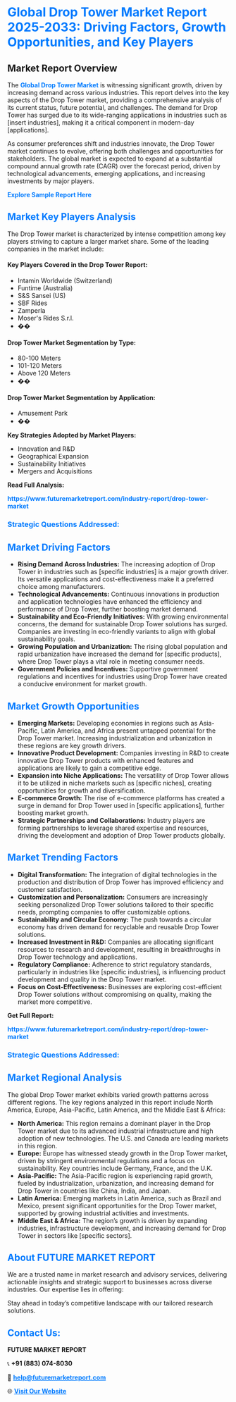 <h1 style="color: #007BFF;">Global Drop Tower Market Report 2025-2033: Driving Factors, Growth Opportunities, and Key Players</h1>

<section id="overview">
<h2>Market Report Overview</h2>
<p>The <a href="https://www.futuremarketreport.com/industry-report/drop-tower-market" style="color: #007BFF; text-decoration: none;"><strong>Global Drop Tower Market</strong></a> is witnessing significant growth, driven by increasing demand across various industries. This report delves into the key aspects of the Drop Tower market, providing a comprehensive analysis of its current status, future potential, and challenges. The demand for Drop Tower has surged due to its wide-ranging applications in industries such as [insert industries], making it a critical component in modern-day [applications].</p>
<p>As consumer preferences shift and industries innovate, the Drop Tower market continues to evolve, offering both challenges and opportunities for stakeholders. The global market is expected to expand at a substantial compound annual growth rate (CAGR) over the forecast period, driven by technological advancements, emerging applications, and increasing investments by major players.</p>
</section>

<section id="overview">
<p><a href="https://www.futuremarketreport.com/request-sample/reportId=114019" style="color: #007BFF; text-decoration: none;"><strong>Explore Sample Report Here</strong></a></p>
</section>

<section id="key-players">
<h2 style="color: #007BFF;">Market Key Players Analysis</h2>
<p>The Drop Tower market is characterized by intense competition among key players striving to capture a larger market share. Some of the leading companies in the market include:</p>
<h4>Key Players Covered in the Drop Tower Report:</h4>
<ul><li>Intamin Worldwide (Switzerland)</li><li>Funtime (Australia)</li><li>S&amp;S Sansei (US)</li><li>SBF Rides</li><li>Zamperla</li><li>Moser&#039;s Rides S.r.l.</li><li>��</li></ul>
<h4>Drop Tower Market Segmentation by Type:</h4>
<ul><li>80-100 Meters</li><li>101-120 Meters</li><li>Above 120 Meters</li><li>��</li></ul>

<h4>Drop Tower Market Segmentation by Application:</h4>
<ul><li>Amusement Park</li><li>��</li></ul>
<p><strong>Key Strategies Adopted by Market Players:</strong></p>
<ul>
<li>Innovation and R&D</li>
<li>Geographical Expansion</li>
<li>Sustainability Initiatives</li>
<li>Mergers and Acquisitions</li>
</ul>
</section>

<section>
<p><strong>Read Full Analysis: </strong></p><a href="https://www.futuremarketreport.com/industry-report/drop-tower-market" style="color: #007BFF; text-decoration: none;"><strong>https://www.futuremarketreport.com/industry-report/drop-tower-market</strong></a>
<h3 style="color: #007BFF;">Strategic Questions Addressed:</h3>
</section>

<section id="driving-factors">
<h2 style="color: #007BFF;">Market Driving Factors</h2>
<ul>
<li><strong>Rising Demand Across Industries:</strong> The increasing adoption of Drop Tower in industries such as [specific industries] is a major growth driver. Its versatile applications and cost-effectiveness make it a preferred choice among manufacturers.</li>
<li><strong>Technological Advancements:</strong> Continuous innovations in production and application technologies have enhanced the efficiency and performance of Drop Tower, further boosting market demand.</li>
<li><strong>Sustainability and Eco-Friendly Initiatives:</strong> With growing environmental concerns, the demand for sustainable Drop Tower solutions has surged. Companies are investing in eco-friendly variants to align with global sustainability goals.</li>
<li><strong>Growing Population and Urbanization:</strong> The rising global population and rapid urbanization have increased the demand for [specific products], where Drop Tower plays a vital role in meeting consumer needs.</li>
<li><strong>Government Policies and Incentives:</strong> Supportive government regulations and incentives for industries using Drop Tower have created a conducive environment for market growth.</li>
</ul>
</section>

<section id="growth-opportunities">
<h2 style="color: #007BFF;">Market Growth Opportunities</h2>
<ul>
<li><strong>Emerging Markets:</strong> Developing economies in regions such as Asia-Pacific, Latin America, and Africa present untapped potential for the Drop Tower market. Increasing industrialization and urbanization in these regions are key growth drivers.</li>
<li><strong>Innovative Product Development:</strong> Companies investing in R&D to create innovative Drop Tower products with enhanced features and applications are likely to gain a competitive edge.</li>
<li><strong>Expansion into Niche Applications:</strong> The versatility of Drop Tower allows it to be utilized in niche markets such as [specific niches], creating opportunities for growth and diversification.</li>
<li><strong>E-commerce Growth:</strong> The rise of e-commerce platforms has created a surge in demand for Drop Tower used in [specific applications], further boosting market growth.</li>
<li><strong>Strategic Partnerships and Collaborations:</strong> Industry players are forming partnerships to leverage shared expertise and resources, driving the development and adoption of Drop Tower products globally.</li>
</ul>
</section>

<section id="trending-factors">
<h2 style="color: #007BFF;">Market Trending Factors</h2>
<ul>
<li><strong>Digital Transformation:</strong> The integration of digital technologies in the production and distribution of Drop Tower has improved efficiency and customer satisfaction.</li>
<li><strong>Customization and Personalization:</strong> Consumers are increasingly seeking personalized Drop Tower solutions tailored to their specific needs, prompting companies to offer customizable options.</li>
<li><strong>Sustainability and Circular Economy:</strong> The push towards a circular economy has driven demand for recyclable and reusable Drop Tower solutions.</li>
<li><strong>Increased Investment in R&D:</strong> Companies are allocating significant resources to research and development, resulting in breakthroughs in Drop Tower technology and applications.</li>
<li><strong>Regulatory Compliance:</strong> Adherence to strict regulatory standards, particularly in industries like [specific industries], is influencing product development and quality in the Drop Tower market.</li>
<li><strong>Focus on Cost-Effectiveness:</strong> Businesses are exploring cost-efficient Drop Tower solutions without compromising on quality, making the market more competitive.</li>
</ul>
</section>

<section>
<p><strong>Get Full Report: </strong></p><a href="https://www.futuremarketreport.com/industry-report/drop-tower-market" style="color: #007BFF; text-decoration: none;"><strong>https://www.futuremarketreport.com/industry-report/drop-tower-market</strong></a>
<h3 style="color: #007BFF;">Strategic Questions Addressed:</h3>
</section>


<section id="regional-analysis">
<h2 style="color: #007BFF;">Market Regional Analysis</h2>
<p>The global Drop Tower market exhibits varied growth patterns across different regions. The key regions analyzed in this report include North America, Europe, Asia-Pacific, Latin America, and the Middle East & Africa:</p>
<ul>
<li><strong>North America:</strong> This region remains a dominant player in the Drop Tower market due to its advanced industrial infrastructure and high adoption of new technologies. The U.S. and Canada are leading markets in this region.</li>
<li><strong>Europe:</strong> Europe has witnessed steady growth in the Drop Tower market, driven by stringent environmental regulations and a focus on sustainability. Key countries include Germany, France, and the U.K.</li>
<li><strong>Asia-Pacific:</strong> The Asia-Pacific region is experiencing rapid growth, fueled by industrialization, urbanization, and increasing demand for Drop Tower in countries like China, India, and Japan.</li>
<li><strong>Latin America:</strong> Emerging markets in Latin America, such as Brazil and Mexico, present significant opportunities for the Drop Tower market, supported by growing industrial activities and investments.</li>
<li><strong>Middle East & Africa:</strong> The region’s growth is driven by expanding industries, infrastructure development, and increasing demand for Drop Tower in sectors like [specific sectors].</li>
</ul>
</section>

<footer>
<h2 style="color: #007BFF;">About FUTURE MARKET REPORT</h2>
<p>We are a trusted name in market research and advisory services, delivering actionable insights and strategic support to businesses across diverse industries. Our expertise lies in offering:</p>

<p>Stay ahead in today’s competitive landscape with our tailored research solutions.</p>

<h2 style="color: #007BFF;">Contact Us:</h2>
<p><strong>FUTURE MARKET REPORT</strong></p>
<p>📞 <strong>+91 (883) 074-8030</strong></p>
<p>📧 <strong><a href="mailto:help@futuremarketreport.com" style="color: #007BFF;">help@futuremarketreport.com</a></strong></p>
<p>🌐 <strong><a href="https://www.futuremarketreport.com/" style="color: #007BFF;">Visit Our Website</a></strong></p>
</footer>